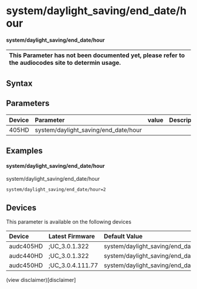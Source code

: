 ﻿---
description: system/daylight_saving/end_date/hour
search: false
---

# system/daylight_saving/end_date/hour

#### system/daylight_saving/end_date/hour


| This Parameter has not been documented yet, please refer to the audiocodes site to determin usage.  | 
| :--- |

## Syntax

## Parameters
|Device|Parameter|value|Description|
|:---|:---|:---|:---|
| 405HD | system/daylight_saving/end_date/hour |  |  |

## Examples
#### system/daylight_saving/end_date/hour

system/daylight_saving/end_date/hour

```
system/daylight_saving/end_date/hour=2
```

## Devices
This parameter is available on the following devices

| Device | Latest Firmware | Default Value |
|:---|:---|:---|
| audc405HD | ;UC_3.0.1.322 | system/daylight_saving/end_date/hour=2 
| audc440HD | ;UC_3.0.1.322 | system/daylight_saving/end_date/hour=2 
| audc450HD | ;UC_3.0.4.111.77 | system/daylight_saving/end_date/hour=2 

(view disclaimer)[disclaimer]
